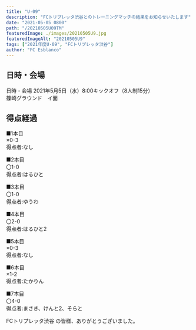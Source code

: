 ```yaml
---
title: "U-09"
description: "FCトリプレッタ渋谷とのトレーニングマッチの結果をお知らせいたします"
date: "2021-05-05 0800"
path: "/20210505U09TM"
featuredImage: ./images/20210505U9.jpg
featuredImageAlt: "20210505U9"
tags: ["2021年度U-09", "FCトリプレッタ渋谷"]
author: "FC Esblanco"
---
```


## 日時・会場

日時・会場
2021年5月5日（水）8:00キックオフ（8人制15分）<br>
篠崎グラウンド　イ面

## 得点経過

■1本目<br>
×0-3<br>
得点者:なし

■2本目<br>
〇1-0<br>
得点者:はるひと

■3本目<br>
〇1-0<br>
得点者:ゆうわ

■4本目<br>
〇2-0<br>
得点者:はるひと2

■5本目<br>
×0-3<br>
得点者:なし

■6本目<br>
×1-2<br>
得点者:たかりん

■7本目<br>
〇4-0<br>
得点者:まさき、けんと2、そらと


FCトリプレッタ渋谷 の皆様、ありがとうございました。
